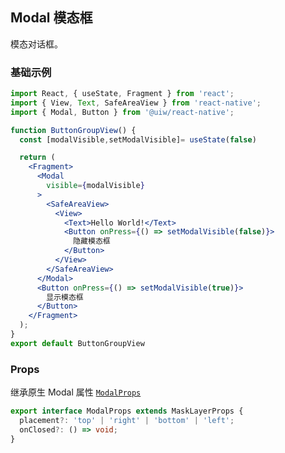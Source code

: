 Modal 模态框
---

模态对话框。

<!-- ![](https://user-images.githubusercontent.com/66067296/139399162-48bcc944-ad6d-424c-bca8-2d4e0fc1a764.gif) -->
<!--rehype:style=zoom: 33%;float: right; margin-left: 15px;-->

### 基础示例

```jsx  mdx:preview
import React, { useState, Fragment } from 'react';
import { View, Text, SafeAreaView } from 'react-native';
import { Modal, Button } from '@uiw/react-native';

function ButtonGroupView() {
  const [modalVisible,setModalVisible]= useState(false)

  return (
    <Fragment>
      <Modal
        visible={modalVisible}
      >
        <SafeAreaView>
          <View>
            <Text>Hello World!</Text>
            <Button onPress={() => setModalVisible(false)}>
              隐藏模态框
            </Button>
          </View>
        </SafeAreaView>
      </Modal>
      <Button onPress={() => setModalVisible(true)}>
        显示模态框
      </Button>
    </Fragment>
  );
}
export default ButtonGroupView
```

### Props

继承原生 Modal 属性 [`ModalProps`](https://facebook.github.io/react-native/docs/modal.html#props)

```ts
export interface ModalProps extends MaskLayerProps {
  placement?: 'top' | 'right' | 'bottom' | 'left';
  onClosed?: () => void;
}
```
